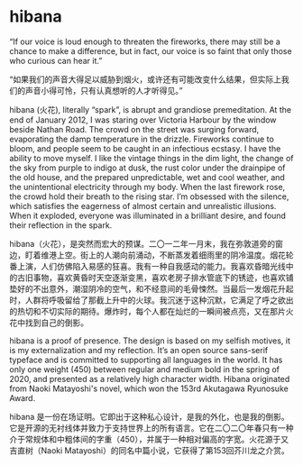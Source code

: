 # hibana
“If our voice is loud enough to threaten the fireworks, there may still be a chance to make a difference, but in fact, our voice is so faint that only those who curious can hear it.”

“如果我们的声音大得足以威胁到烟火，或许还有可能改变什么结果，但实际上我们的声音小得可怜，只有认真想听的人才听得见。”

hibana (火花), literally “spark”, is abrupt and grandiose premeditation.  At the end of January 2012, I was staring over Victoria Harbour by the window beside Nathan Road. The crowd on the street was surging forward, evaporating the damp temperature in the drizzle. Fireworks continue to bloom, and people seem to be caught in an infectious ecstasy. I have the ability to move myself. I like the vintage things in the dim light, the change of the sky from purple to indigo at dusk, the rust color under the drainpipe of the old house, and the prepared unpredictable, wet and cool weather, and the unintentional electricity through my body. When the last firework rose, the crowd hold their breath to the rising star. I’m obsessed with the silence, which satisfies the eagerness of almost certain and unrealistic illusions. When it exploded, everyone was illuminated in a brilliant desire, and found their reflection in the spark.

hibana（火花），是突然而宏大的预谋。二〇一二年一月末，我在弥敦道旁的窗边，盯着维港上空。街上的人潮向前涌动，不断蒸发着细雨里的阴冷温度。烟花轮番上演，人们仿佛陷入易感的狂喜。我有一种自我感动的能力。我喜欢昏暗光线中的古旧事物，喜欢黄昏时天空逐渐变黑，喜欢老房子排水管底下的锈迹，也喜欢铺垫好的不出意外，潮湿阴冷的空气，和不经意间的毛骨悚然。当最后一发烟花升起时，人群将呼吸留给了那截上升中的火球。我沉迷于这种沉默，它满足了呼之欲出的热切和不切实际的期待。爆炸时，每个人都在灿烂的一瞬间被点亮，又在那片火花中找到自己的倒影。

hibana is a proof of presence. The design is based on my selfish motives, it is my externalization and my reflection. It’s an open source sans-serif typeface and is committed to supporting all languages in the world. It has only one weight (450) between regular and medium bold in the spring of 2020, and presented as a relatively high character width. Hibana originated from Naoki Matayoshi's novel, which won the 153rd Akutagawa Ryunosuke Award.

hibana 是一份在场证明。它即出于这种私心设计，是我的外化，也是我的倒影。它是开源的无衬线体并致力于支持世界上的所有语言。它在二〇二〇年春只有一种介于常规体和中粗体间的字重（450），并属于一种相对偏高的字宽。火花源于又吉直树（Naoki Matayoshi）的同名中篇小说，它获得了第153回芥川龙之介赏。
